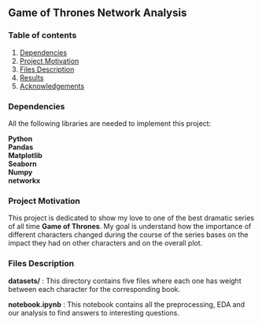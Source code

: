 ## Game of Thrones Network Analysis

### Table of contents 
1. [Dependencies](#dependencies)
2. [Project Motivation](#motivation)
3. [Files Description](#description)
4. [Results](#results)
5. [Acknowledgements](#acknowledgements)


### Dependencies <a name = "dependencies"></a>

All the following libraries are needed to implement this project:

**Python**<br>
**Pandas**<br>
**Matplotlib**<br>
**Seaborn**<br>
**Numpy**<br>
**networkx**<br> 


### Project Motivation <a name = "motivation"></a>

This project is dedicated to show my love to one of the best dramatic series of all time **Game of Thrones**.
My goal is understand how the importance of different characters changed during the course of the series bases on the impact they had on other characters and on the overall plot.

### Files Description <a name = "description"></a>

**datasets/** : This directory contains five files where each one has weight between each character for the corresponding book.

**notebook.ipynb** : This notebook contains all the preprocessing, EDA and our analysis to find answers to interesting questions.



